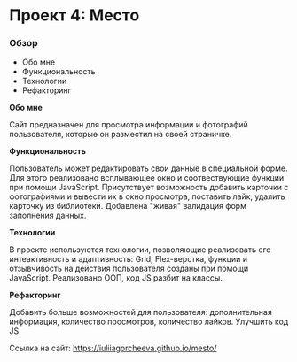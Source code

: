 # Проект 4: Место

### Обзор

* Обо мне
* Функциональность
* Технологии
* Рефакторинг

**Обо мне**

Сайт предназначен для просмотра информации и фотографий пользователя, которые он разместил на своей страничке.

**Функциональность**

Пользователь может редактировать свои данные в специальной форме. Для этого реализовано всплывающее окно и соотвествующие функции при помощи JavaScript. Присутствует возможность добавить карточки с фотографиями и вывести их в окно просмотра, поставить лайк, удалить карточку из библиотеки. Добавлена "живая" валидация форм заполнения данных.

**Технологии**

В проекте используются технологии, позволяющие реализовать его интеактивность и адаптивность: Grid, Flex-верстка, функции и отзывчивость на действия пользователя созданы при помощи JavaScript. Реализовано ООП, код JS разбит на классы.

**Рефакторинг**

Добавить больше возможностей для пользователя: дополнительная информация, количество просмотров, количество лайков.
Улучшить код JS.

Ссылка на сайт: https://iuliiagorcheeva.github.io/mesto/
